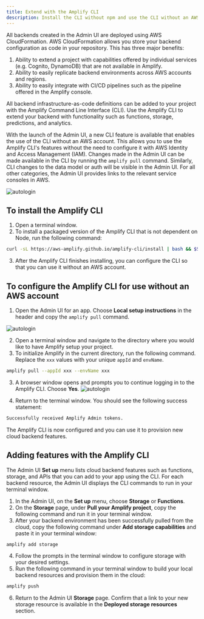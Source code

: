 ```yaml
---
title: Extend with the Amplify CLI
description: Install the CLI without npm and use the CLI without an AWS account
---
```


All backends created in the Admin UI are deployed using AWS CloudFormation. AWS CloudFormation allows you store your backend configuration as code in your repository. This has three major benefits:

1. Ability to extend a project with capabilities offered by individual services (e.g. Cognito, DynamoDB) that are not available in Amplify.
2. Ability to easily replicate backend environments across AWS accounts and regions. 
3. Ability to easily integrate with CI/CD pipelines such as the pipeline offered in the Amplify console. 

All backend infrastructure-as-code definitions can be added to your project with the Amplify Command Line Interface (CLI). Use the Amplify CLI to extend your backend with functionality such as functions, storage, predictions, and analytics. 

With the launch of the Admin UI, a new CLI feature is available that enables the use of the CLI without an AWS account. This allows you to use the Amplify CLI's features without the need to configure it with AWS Identity and Access Management (IAM). Changes made in the Admin UI can be made available in the CLI by running the `amplify pull` command. Similarly, CLI changes to the data model or auth will be visible in the Admin UI. For all other categories, the Admin UI provides links to the relevant service consoles in AWS.

![autologin](~/images/console/cli-autologin.gif)


## To install the Amplify CLI
1. Open a terminal window.
2. To install a packaged version of the Amplify CLI that is not dependent on Node, run the following command:
```bash
curl -sL https://aws-amplify.github.io/amplify-cli/install | bash && $SHELL
```
3. After the Amplify CLI finishes installing, you can configure the CLI so that you can use it without an AWS account.

## To configure the Amplify CLI for use without an AWS account

1. Open the Admin UI for an app. Choose **Local setup instructions** in the header and copy the `amplify pull` command.

![autologin](~/images/console/cli-pull.png)

2. Open a terminal window and navigate to the directory where you would like to have Amplify setup your project.
3. To initialize Amplify in the current directory, run the following command. Replace the `xxx` values with your unique `appId` and `envName`. 
```bash
amplify pull --appId xxx --envName xxx
```
3. A browser window opens and prompts you to continue logging in to the Amplify CLI. Choose **Yes**. 
![autologin](~/images/console/cli-autologin.png)

4. Return to the terminal window. You should see the following success statement:
```bash
Successfully received Amplify Admin tokens.
```
The Amplify CLI is now configured and you can use it to provision new cloud backend features. 


## Adding features with the Amplify CLI

The Admin UI **Set up** menu lists cloud backend features such as functions, storage, and APIs that you can add to your app using the CLI. For each backend resource, the Admin UI displays the CLI commands to run in your terminal window. 


1. In the Admin UI, on the **Set up** menu, choose **Storage** or **Functions**.
2. On the **Storage** page, under **Pull your Amplify project**, copy the following command and run it in your terminal window. 
3. After your backend environment has been successfully pulled from the cloud, copy the following command under **Add storage capabilities** and paste it in your terminal window:
```bash
amplify add storage
```
4. Follow the prompts in the terminal window to configure storage with your desired settings.
5. Run the following command in your terminal window to build your local backend resources and provision them in the cloud:
```bash
amplify push
```
6. Return to the Admin UI **Storage** page. Confirm that a link to your new storage resource is available in the **Deployed storage resources** section.
